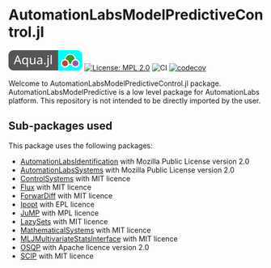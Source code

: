 # AutomationLabsModelPredictiveControl.jl

[![Aqua QA](https://raw.githubusercontent.com/JuliaTesting/Aqua.jl/master/badge.svg)](https://github.com/JuliaTesting/Aqua.jl)
[![License: MPL 2.0](https://img.shields.io/badge/License-MPL_2.0-brightgreen.svg)](https://opensource.org/licenses/MPL-2.0)
![CI](https://github.com/AutomationLabs-sh/AutomationLabsModelPredictiveControl.jl/actions/workflows/ci.yml/badge.svg)
[![codecov](https://codecov.io/gh/AutomationLabs-sh/AutomationLabsModelPredictiveControl.jl/branch/main/graph/badge.svg?token=0TWCP0OT2D)](https://codecov.io/gh/AutomationLabs-sh/AutomationLabsModelPredictiveControl.jl)

Welcome to AutomationLabsModelPredictiveControl.jl package. AutomationLabsModelPredictive is a low level package for AutomationLabs platform. This repository is not intended to be directly imported by the user.

## Sub-packages used 

This package uses the following packages:

* [AutomationLabsIdentification](https://github.com/AutomationLabs-sh/AutomationLabsIdentification.jl) with Mozilla Public License version 2.0
* [AutomationLabsSystems](https://github.com/AutomationLabs-sh/AutomationLabsSystems.jl) with Mozilla Public License version 2.0
* [ControlSystems](https://github.com/JuliaControl/ControlSystems.jl) with MIT licence
* [Flux](https://github.com/FluxML/Flux.jl) with MIT licence
* [ForwarDiff](https://github.com/JuliaDiff/ForwardDiff.jl) with MIT licence
* [Ipopt](https://github.com/coin-or/Ipopt) with EPL licence
* [JuMP](https://github.com/jump-dev/JuMP.jl) with MPL licence
* [LazySets](https://github.com/JuliaReach/LazySets.jl) with MIT licence
* [MathematicalSystems](https://github.com/JuliaReach/MathematicalSystems.jl) with MIT licence
* [MLJMultivariateStatsInterface](https://github.com/JuliaAI/MLJMultivariateStatsInterface.jl) with MIT licence
* [OSQP](https://github.com/osqp/OSQP.jl) with Apache licence version 2.0
* [SCIP](https://github.com/scipopt/SCIP.jl) with MIT licence
